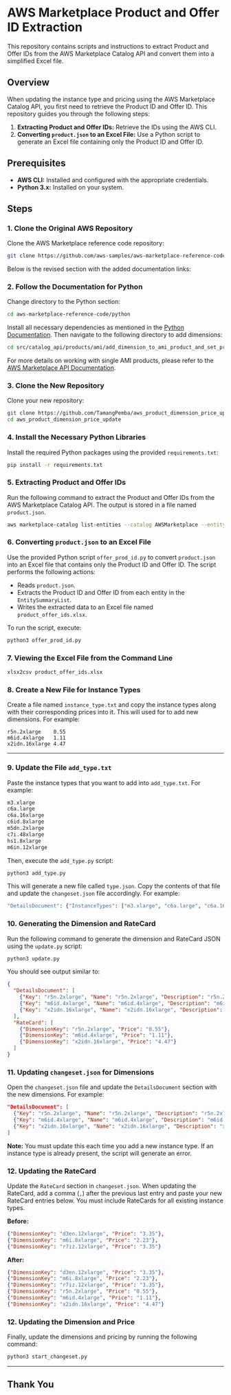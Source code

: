 # AWS Marketplace Product and Offer ID Extraction

This repository contains scripts and instructions to extract Product and Offer IDs from the AWS Marketplace Catalog API and convert them into a simplified Excel file.

## Overview

When updating the instance type and pricing using the AWS Marketplace Catalog API, you first need to retrieve the Product ID and Offer ID. This repository guides you through the following steps:

1. **Extracting Product and Offer IDs:** Retrieve the IDs using the AWS CLI.
2. **Converting `product.json` to an Excel File:** Use a Python script to generate an Excel file containing only the Product ID and Offer ID.

## Prerequisites

- **AWS CLI:** Installed and configured with the appropriate credentials.
- **Python 3.x:** Installed on your system.

## Steps

### 1. Clone the Original AWS Repository

Clone the AWS Marketplace reference code repository:

```bash
git clone https://github.com/aws-samples/aws-marketplace-reference-code.git
```
Below is the revised section with the added documentation links:

### 2. Follow the Documentation for Python

Change directory to the Python section:

```bash
cd aws-marketplace-reference-code/python
```

Install all necessary dependencies as mentioned in the [Python Documentation](https://github.com/aws-samples/aws-marketplace-reference-code/tree/main/python). Then navigate to the following directory to add dimensions:

```bash
cd src/catalog_api/products/ami/add_dimension_to_ami_product_and_set_price_in_public_offer
```

For more details on working with single AMI products, please refer to the [AWS Marketplace API Documentation](https://docs.aws.amazon.com/marketplace/latest/APIReference/work-with-single-ami-products.html).


### 3. Clone the New Repository

Clone your new repository:

```bash
git clone https://github.com/TamangPemba/aws_product_dimension_price_update.git
cd aws_product_dimension_price_update
```

### 4. Install the Necessary Python Libraries

Install the required Python packages using the provided `requirements.txt`:

```bash
pip install -r requirements.txt
```
### 5. Extracting Product and Offer IDs

Run the following command to extract the Product and Offer IDs from the AWS Marketplace Catalog API. The output is stored in a file named `product.json`.

```bash
aws marketplace-catalog list-entities --catalog AWSMarketplace --entity-type Offer > product.json
```

### 6. Converting `product.json` to an Excel File

Use the provided Python script `offer_prod_id.py` to convert `product.json` into an Excel file that contains only the Product ID and Offer ID. The script performs the following actions:

- Reads `product.json`.
- Extracts the Product ID and Offer ID from each entity in the `EntitySummaryList`.
- Writes the extracted data to an Excel file named `product_offer_ids.xlsx`.

To run the script, execute:

```bash
python3 offer_prod_id.py
```

### 7. Viewing the Excel File from the Command Line

```bash
xlsx2csv product_offer_ids.xlsx
```

### 8. Create a New File for Instance Types

Create a file named `instance_type.txt` and copy the instance types along with their corresponding prices into it. This will used for to add new dimensions.
For example:

```
r5n.2xlarge    0.55
m6id.4xlarge   1.11
x2idn.16xlarge 4.47
```

---

### 9. Update the File `add_type.txt`

Paste the instance types that you want to add into `add_type.txt`. For example:

```bash
m3.xlarge
c6a.large
c6a.16xlarge
c6id.8xlarge
m5dn.2xlarge
c7i.48xlarge
hs1.8xlarge
m6in.12xlarge
```

Then, execute the `add_type.py` script:

```bash
python3 add_type.py
```

This will generate a new file called `type.json`. Copy the contents of that file and update the `changeset.json` file accordingly. For example:

```bash
"DetailsDocument": {"InstanceTypes": ["m3.xlarge", "c6a.large", "c6a.16xlarge", "c6id.8xlarge", "m5dn.2xlarge", "c7i.48xlarge", "hs1.8xlarge", "m6in.12xlarge"]},
```

### 10. Generating the Dimension and RateCard

Run the following command to generate the dimension and RateCard JSON using the `update.py` script:

```bash
python3 update.py
```

You should see output similar to:

```json
{
  "DetailsDocument": [
    {"Key": "r5n.2xlarge", "Name": "r5n.2xlarge", "Description": "r5n.2xlarge", "Unit": "Hrs", "Types": ["Metered"]},
    {"Key": "m6id.4xlarge", "Name": "m6id.4xlarge", "Description": "m6id.4xlarge", "Unit": "Hrs", "Types": ["Metered"]},
    {"Key": "x2idn.16xlarge", "Name": "x2idn.16xlarge", "Description": "x2idn.16xlarge", "Unit": "Hrs", "Types": ["Metered"]}
  ],
  "RateCard": [
    {"DimensionKey": "r5n.2xlarge", "Price": "0.55"},
    {"DimensionKey": "m6id.4xlarge", "Price": "1.11"},
    {"DimensionKey": "x2idn.16xlarge", "Price": "4.47"}
  ]
}
```

### 11. Updating `changeset.json` for Dimensions

Open the `changeset.json` file and update the `DetailsDocument` section with the new dimensions. For example:

```json
"DetailsDocument": [
  {"Key": "r5n.2xlarge", "Name": "r5n.2xlarge", "Description": "r5n.2xlarge", "Unit": "Hrs", "Types": ["Metered"]},
  {"Key": "m6id.4xlarge", "Name": "m6id.4xlarge", "Description": "m6id.4xlarge", "Unit": "Hrs", "Types": ["Metered"]},
  {"Key": "x2idn.16xlarge", "Name": "x2idn.16xlarge", "Description": "x2idn.16xlarge", "Unit": "Hrs", "Types": ["Metered"]}
]
```

**Note:** You must update this each time you add a new instance type. If an instance type is already present, the script will generate an error.

### 12. Updating the RateCard

Update the `RateCard` section in `changeset.json`. When updating the RateCard, add a comma (`,`) after the previous last entry and paste your new RateCard entries below. You must include RateCards for all existing instance types.

**Before:**

```json
{"DimensionKey": "d3en.12xlarge", "Price": "3.35"},
{"DimensionKey": "m6i.8xlarge", "Price": "2.23"},
{"DimensionKey": "r7iz.12xlarge", "Price": "3.35"}
```

**After:**

```json
{"DimensionKey": "d3en.12xlarge", "Price": "3.35"},
{"DimensionKey": "m6i.8xlarge", "Price": "2.23"},
{"DimensionKey": "r7iz.12xlarge", "Price": "3.35"},
{"DimensionKey": "r5n.2xlarge", "Price": "0.55"},
{"DimensionKey": "m6id.4xlarge", "Price": "1.11"},
{"DimensionKey": "x2idn.16xlarge", "Price": "4.47"}
```

### 12. Updating the Dimension and Price

Finally, update the dimensions and pricing by running the following command:

```bash
python3 start_changeset.py
```

---
Thank You
---

